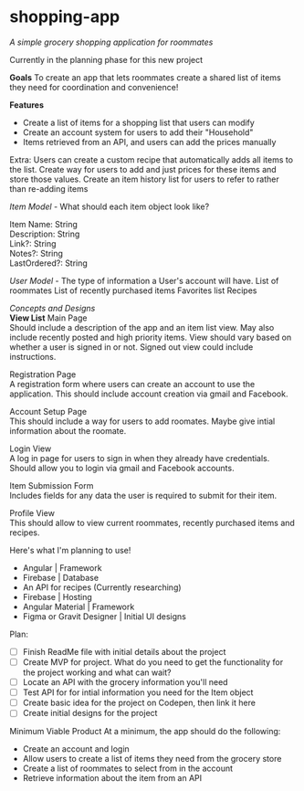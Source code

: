 # shopping-app
*A simple grocery shopping application for roommates*

Currently in the planning phase for this new project

**Goals**
To create an app that lets roommates create a shared list of items they need for coordination and convenience!

**Features**
- Create a list of items for a shopping list that users can modify
- Create an account system for users to add their "Household"
- Items retrieved from an API, and users can add the prices manually

Extra:
Users can create a custom recipe that automatically adds all items to the list.
Create way for users to add and just prices for these items and store those values.
Create an item history list for users to refer to rather than re-adding items

*Item Model* - What should each item object look like?

Item Name: String\
Description: String\
Link?: String\
Notes?: String\
LastOrdered?: String

*User Model* - The type of information a User's account will have.
List of roommates
List of recently purchased items
Favorites list
Recipes

*Concepts and Designs*\
**View List**
Main Page\
Should include a description of the app and an item list view. 
May also include recently posted and high priority items.
View should vary based on whether a user is signed in or not.
Signed out view could include instructions.

Registration Page\
A registration form where users can create an account to use the application.
This should include account creation via gmail and Facebook.

Account Setup Page\
This should include a way for users to add roomates.
Maybe give intial information about the roomate.

Login View\
A log in page for users to sign in when they already have credentials.
Should allow you to login via gmail and Facebook accounts.

Item Submission Form\
Includes fields for any data the user is required to submit for their item.

Profile View\
This should allow to view current roommates, recently purchased items and recipes.

Here's what I'm planning to use!

* Angular | Framework
* Firebase | Database
* An API for recipes (Currently researching)
* Firebase |  Hosting
* Angular Material | Framework
* Figma or Gravit Designer | Initial UI designs

Plan:
* [ ] Finish ReadMe file with initial details about the project
* [ ] Create MVP for project. What do you need to get the functionality for the project working and what can wait?
* [ ] Locate an API with the grocery information you'll need
* [ ] Test API for for intial information you need for the Item object
* [ ] Create basic idea for the project on Codepen, then link it here
* [ ] Create initial designs for the project

Minimum Viable Product
At a minimum, the app should do the following:
* Create an account and login
* Allow users to create a list of items they need from the grocery store
* Create a list of roommates to select from in the account
* Retrieve information about the item from an API

